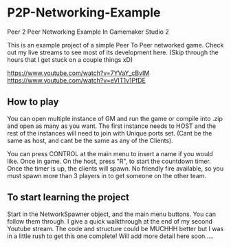 # P2P-Networking-Example
Peer 2 Peer Networking Example In Gamemaker Studio 2

This is an example project of a simple Peer To Peer networked game. Check out my live streams to see most of its development here.
(Skip through the hours that I get stuck on a couple things xD)

https://www.youtube.com/watch?v=7YVaY_cBvIM
https://www.youtube.com/watch?v=eVIT1v1PfDE

## How to play
You can open multiple instance of GM and run the game or compile into .zip and open as many as you want. The first instance needs to HOST
and the rest of the instances will need to join with Unique ports set. (Cant be the same as host, and cant be the same as any of the
Clients). 

You can press CONTROL at the main menu to insert a name if you would like. Once in game. On the host, press "R", to start the countdown
timer. Once the timer is up, the clients will spawn. No friendly fire available, so you must spawn more than 3 players in to get someone
on the other team.

## To start learning the project
Start in the NetworkSpawner object, and the main menu buttons. You can follow them through. I give a quick walkthrough at the end of 
my second Youtube stream. The code and structure could be MUCHHH better but I was in a little rush to get this one complete!
Will add more detail here soon.....


